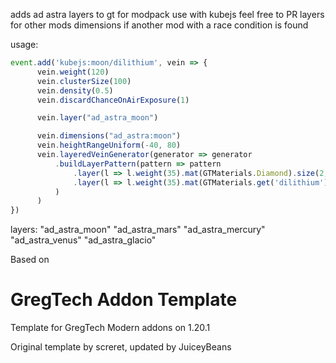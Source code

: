 adds ad astra layers to gt for modpack use with kubejs
feel free to PR layers for other mods dimensions if another mod with a race condition is found

usage:
```js
event.add('kubejs:moon/dilithium', vein => {
      vein.weight(120)
      vein.clusterSize(100)
      vein.density(0.5)
      vein.discardChanceOnAirExposure(1)

      vein.layer("ad_astra_moon")

      vein.dimensions("ad_astra:moon")
      vein.heightRangeUniform(-40, 80)
      vein.layeredVeinGenerator(generator => generator
          .buildLayerPattern(pattern => pattern
              .layer(l => l.weight(35).mat(GTMaterials.Diamond).size(2, 4))
              .layer(l => l.weight(35).mat(GTMaterials.get('dilithium')).size(1, 4))
          )
      )
})
```
layers:
"ad_astra_moon"
"ad_astra_mars"
"ad_astra_mercury"
"ad_astra_venus"
"ad_astra_glacio"


Based on 
# GregTech Addon Template
Template for GregTech Modern addons on 1.20.1

Original template by screret, updated by JuiceyBeans

